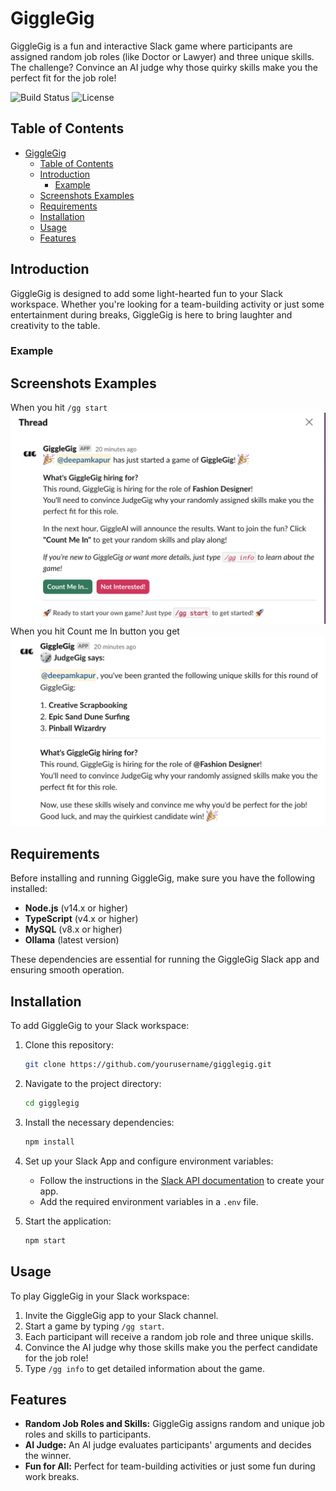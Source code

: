 
# GiggleGig

GiggleGig is a fun and interactive Slack game where participants are assigned random job roles (like Doctor or Lawyer) and three unique skills. The challenge? Convince an AI judge why those quirky skills make you the perfect fit for the job role!

![Build Status](https://img.shields.io/badge/build-passing-brightgreen)
![License](https://img.shields.io/badge/license-MIT-blue)

## Table of Contents
- [GiggleGig](#gigglegig)
  - [Table of Contents](#table-of-contents)
  - [Introduction](#introduction)
    - [Example](#example)
  - [Screenshots Examples](#screenshots-examples)
  - [Requirements](#requirements)
  - [Installation](#installation)
  - [Usage](#usage)
  - [Features](#features)

## Introduction

GiggleGig is designed to add some light-hearted fun to your Slack workspace. Whether you're looking for a team-building activity or just some entertainment during breaks, GiggleGig is here to bring laughter and creativity to the table.

### Example

## Screenshots Examples
When you hit `/gg start`
![GiggleGig Start](./docs/assets/screenshot-1.png)
When you hit Count me In button you get
![GiggleGig Assign](./docs/assets/screenshot-2.png)

## Requirements

Before installing and running GiggleGig, make sure you have the following installed:

- **Node.js** (v14.x or higher)
- **TypeScript** (v4.x or higher)
- **MySQL** (v8.x or higher)
- **Ollama** (latest version)

These dependencies are essential for running the GiggleGig Slack app and ensuring smooth operation.

## Installation

To add GiggleGig to your Slack workspace:

1. Clone this repository:
   ```bash
   git clone https://github.com/yourusername/gigglegig.git
   ```
2. Navigate to the project directory:
   ```bash
   cd gigglegig
   ```
3. Install the necessary dependencies:
   ```bash
   npm install
   ```
4. Set up your Slack App and configure environment variables:
   - Follow the instructions in the [Slack API documentation](https://api.slack.com/) to create your app.
   - Add the required environment variables in a `.env` file.

5. Start the application:
   ```bash
   npm start
   ```

## Usage

To play GiggleGig in your Slack workspace:

1. Invite the GiggleGig app to your Slack channel.
2. Start a game by typing `/gg start`.
3. Each participant will receive a random job role and three unique skills.
4. Convince the AI judge why those skills make you the perfect candidate for the job role!
5. Type `/gg info` to get detailed information about the game.

## Features

- **Random Job Roles and Skills:** GiggleGig assigns random and unique job roles and skills to participants.
- **AI Judge:** An AI judge evaluates participants' arguments and decides the winner.
- **Fun for All:** Perfect for team-building activities or just some fun during work breaks.
